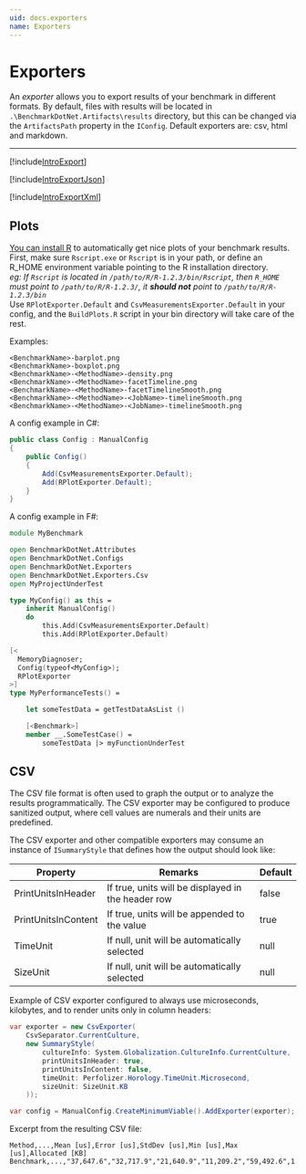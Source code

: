 ```yaml
---
uid: docs.exporters
name: Exporters
---
```


# Exporters

An *exporter* allows you to export results of your benchmark in different formats.
By default, files with results will be located in 
`.\BenchmarkDotNet.Artifacts\results` directory, but this can be changed via the `ArtifactsPath` property in the `IConfig`. 
Default exporters are: csv, html and markdown.

---

[!include[IntroExport](../samples/IntroExport.md)]

[!include[IntroExportJson](../samples/IntroExportJson.md)]

[!include[IntroExportXml](../samples/IntroExportXml.md)]


## Plots

[You can install R](https://www.r-project.org/) to automatically get nice plots of your benchmark results.
First, make sure `Rscript.exe` or `Rscript` is in your path,
  or define an R_HOME environment variable pointing to the R installation directory.  
_eg: If `Rscript` is located in `/path/to/R/R-1.2.3/bin/Rscript`, then `R_HOME` must point to `/path/to/R/R-1.2.3/`, it **should not** point to `/path/to/R/R-1.2.3/bin`_  
Use `RPlotExporter.Default` and `CsvMeasurementsExporter.Default` in your config,
  and the `BuildPlots.R` script in your bin directory will take care of the rest.

Examples:

```
<BenchmarkName>-barplot.png
<BenchmarkName>-boxplot.png
<BenchmarkName>-<MethodName>-density.png
<BenchmarkName>-<MethodName>-facetTimeline.png
<BenchmarkName>-<MethodName>-facetTimelineSmooth.png
<BenchmarkName>-<MethodName>-<JobName>-timelineSmooth.png
<BenchmarkName>-<MethodName>-<JobName>-timelineSmooth.png
```

A config example in C#:

```cs
public class Config : ManualConfig
{
    public Config()
    {
        Add(CsvMeasurementsExporter.Default);
        Add(RPlotExporter.Default);
    }
}
```

A config example in F#:

```fs
module MyBenchmark

open BenchmarkDotNet.Attributes
open BenchmarkDotNet.Configs
open BenchmarkDotNet.Exporters
open BenchmarkDotNet.Exporters.Csv
open MyProjectUnderTest

type MyConfig() as this =
    inherit ManualConfig()
    do
        this.Add(CsvMeasurementsExporter.Default)
        this.Add(RPlotExporter.Default)

[<
  MemoryDiagnoser; 
  Config(typeof<MyConfig>);
  RPlotExporter
>]
type MyPerformanceTests() =

    let someTestData = getTestDataAsList ()

    [<Benchmark>]
    member __.SomeTestCase() = 
        someTestData |> myFunctionUnderTest
```

## CSV

The CSV file format is often used to graph the output or to analyze the results programmatically. The CSV exporter may be configured to produce sanitized output, where cell values are numerals and their units are predefined.

The CSV exporter and other compatible exporters may consume an instance of `ISummaryStyle` that defines how the output should look like:

| Property            | Remarks                                            | Default |
| ------------------- | -------------------------------------------------- | ------- |
| PrintUnitsInHeader  | If true, units will be displayed in the header row | false   |
| PrintUnitsInContent | If true, units will be appended to the value       | true    |
| TimeUnit            | If null, unit will be automatically selected       | null    |
| SizeUnit            | If null, unit will be automatically selected       | null    |

Example of CSV exporter configured to always use microseconds, kilobytes, and to render units only in column headers:

```cs
var exporter = new CsvExporter(
    CsvSeparator.CurrentCulture,
    new SummaryStyle(
        cultureInfo: System.Globalization.CultureInfo.CurrentCulture,
        printUnitsInHeader: true,
        printUnitsInContent: false,
        timeUnit: Perfolizer.Horology.TimeUnit.Microsecond,
        sizeUnit: SizeUnit.KB
    ));

var config = ManualConfig.CreateMinimumViable().AddExporter(exporter);
```

Excerpt from the resulting CSV file:

```
Method,...,Mean [us],Error [us],StdDev [us],Min [us],Max [us],Allocated [KB]
Benchmark,...,"37,647.6","32,717.9","21,640.9","11,209.2","59,492.6",1.58
```
